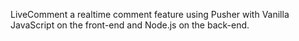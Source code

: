 LiveComment a realtime comment feature using Pusher with Vanilla JavaScript on the front-end and Node.js on the back-end.
